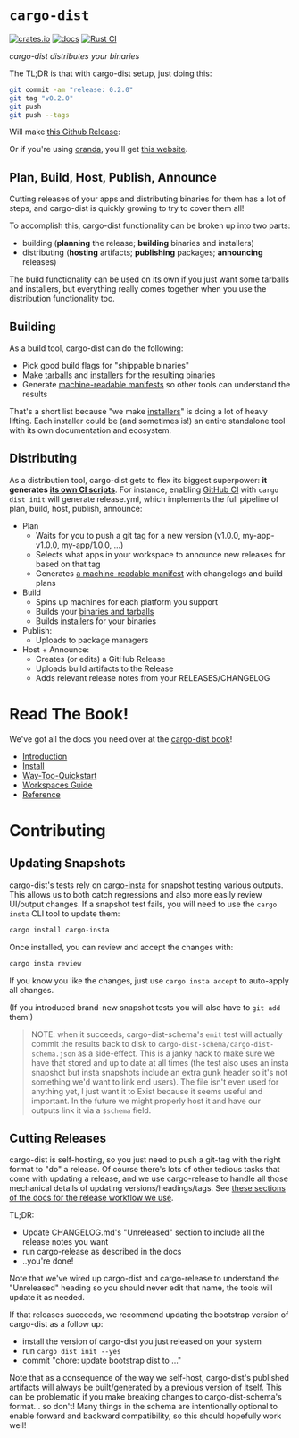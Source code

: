 <div class="oranda-hide">

# `cargo-dist`

</div>

[![crates.io](https://img.shields.io/crates/v/cargo-dist.svg)](https://crates.io/crates/cargo-dist)
[![docs](https://docs.rs/cargo-dist/badge.svg)](https://docs.rs/cargo-dist)
[![Rust CI](https://github.com/axodotdev/cargo-dist/workflows/Rust%20CI/badge.svg?branch=main)](https://github.com/axodotdev/cargo-dist/actions/workflows/ci.yml)

*cargo-dist distributes your binaries*

The TL;DR is that with cargo-dist setup, just doing this:

```sh
git commit -am "release: 0.2.0"
git tag "v0.2.0"
git push
git push --tags
```

Will make [this Github Release](https://github.com/axodotdev/axolotlsay/releases/tag/v0.2.0):

Or if you're using [oranda](https://opensource.axo.dev/oranda/), you'll get [this website](https://opensource.axo.dev/axolotlsay/).


## Plan, Build, Host, Publish, Announce

Cutting releases of your apps and distributing binaries for them has a lot of steps, and cargo-dist is quickly growing to try to cover them all!

To accomplish this, cargo-dist functionality can be broken up into two parts:

* building (**planning** the release; **building** binaries and installers)
* distributing (**hosting** artifacts; **publishing** packages; **announcing** releases)

The build functionality can be used on its own if you just want some tarballs and installers, but everything really comes together when you use the distribution functionality too.


## Building

As a build tool, cargo-dist can do the following:

* Pick good build flags for "shippable binaries"
* Make [tarballs][] and [installers][] for the resulting binaries
* Generate [machine-readable manifests][manifest] so other tools can understand the results

That's a short list because "we make [installers][]" is doing a lot of heavy lifting. Each installer could be (and sometimes is!) an entire standalone tool with its own documentation and ecosystem.


## Distributing

As a distribution tool, cargo-dist gets to flex its biggest superpower: **it generates [its own CI scripts][ci-providers]**. For instance, enabling [GitHub CI][ci-providers] with `cargo dist init` will generate release.yml, which implements the full pipeline of plan, build, host, publish, announce:

* Plan
    * Waits for you to push a git tag for a new version (v1.0.0, my-app-v1.0.0, my-app/1.0.0, ...)
    * Selects what apps in your workspace to announce new releases for based on that tag
    * Generates [a machine-readable manifest][manifest] with changelogs and build plans
* Build
    * Spins up machines for each platform you support
    * Builds your [binaries and tarballs][tarballs]
    * Builds [installers][] for your binaries
* Publish:
    * Uploads to package managers
* Host + Announce:
    * Creates (or edits) a GitHub Release
    * Uploads build artifacts to the Release
    * Adds relevant release notes from your RELEASES/CHANGELOG

[tarballs]: https://opensource.axo.dev/cargo-dist/book/artifacts/archives.html
[installers]: https://opensource.axo.dev/cargo-dist/book/installers/index.html
[manifest]: https://opensource.axo.dev/cargo-dist/book/reference/schema.html
[ci-providers]: https://opensource.axo.dev/cargo-dist/book/ci/index.html

# Read The Book!

We've got all the docs you need over at the [cargo-dist book](https://axodotdev.github.io/cargo-dist/book/)!

* [Introduction](https://opensource.axo.dev/cargo-dist/book/introduction.html)
* [Install](https://opensource.axo.dev/cargo-dist/book/install.html)
* [Way-Too-Quickstart](https://opensource.axo.dev/cargo-dist/book/quickstart/index.html)
* [Workspaces Guide](https://opensource.axo.dev/cargo-dist/book/workspaces/index.html)
* [Reference](https://opensource.axo.dev/cargo-dist/book/reference/index.html)

<div class="oranda-hide">

# Contributing

## Updating Snapshots

cargo-dist's tests rely on [cargo-insta](https://crates.io/crates/cargo-insta) for snapshot testing various
outputs. This allows us to both catch regressions and also more easily review UI/output changes. If a snapshot
test fails, you will need to use the `cargo insta` CLI tool to update them:

```sh
cargo install cargo-insta
```

Once installed, you can review and accept the changes with:

```sh
cargo insta review
```

If you know you like the changes, just use `cargo insta accept` to auto-apply all changes.

(If you introduced brand-new snapshot tests you will also have to `git add` them!)

> NOTE: when it succeeds, cargo-dist-schema's `emit` test will actually commit the results back to disk to `cargo-dist-schema/cargo-dist-schema.json` as a side-effect. This is a janky hack to make sure we have that stored and up to date at all times (the test also uses an insta snapshot but insta snapshots include an extra gunk header so it's not something we'd want to link end users). The file isn't even used for anything yet, I just want it to Exist because it seems useful and important. In the future we might properly host it and have our outputs link it via a `$schema` field.

## Cutting Releases

cargo-dist is self-hosting, so you just need to push a git-tag with the right format to "do" a release. Of course there's lots of other tedious tasks that come with updating a release, and we use cargo-release to handle all those mechanical details of updating versions/headings/tags. See [these sections of the docs for the release workflow we use](https://opensource.axo.dev/cargo-dist/book/workspaces/cargo-release-guide.html#using-cargo-release-with-pull-requests).

TL;DR:

* Update CHANGELOG.md's "Unreleased" section to include all the release notes you want
* run cargo-release as described in the docs
* ..you're done!

Note that we've wired up cargo-dist and cargo-release to understand the "Unreleased" heading so you
should never edit that name, the tools will update it as needed.

If that releases succeeds, we recommend updating the bootstrap version of cargo-dist as a follow up:

* install the version of cargo-dist you just released on your system
* run `cargo dist init --yes`
* commit "chore: update bootstrap dist to ..."

Note that as a consequence of the way we self-host, cargo-dist's published artifacts will always be built/generated by a previous version of itself. This can be problematic if you make breaking changes to cargo-dist-schema's format... so don't! Many things in the schema are intentionally optional to enable forward and backward compatibility, so this should hopefully work well!

</div>
